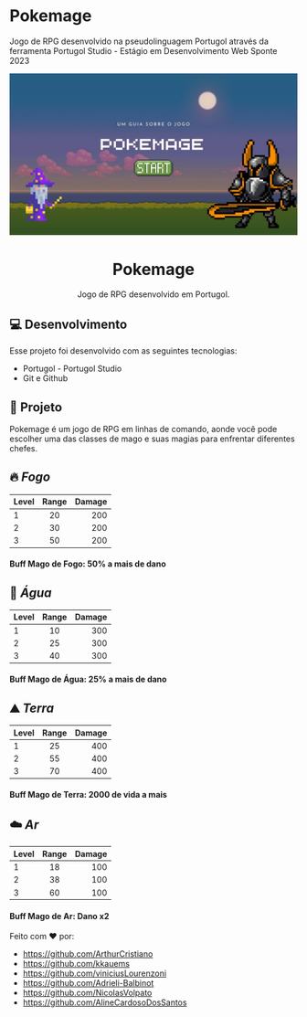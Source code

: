 # Pokemage
Jogo de RPG desenvolvido na pseudolinguagem Portugol através da ferramenta Portugol Studio - Estágio em Desenvolvimento Web Sponte 2023

<img src="Capa_apresentacao.jpg">

<h1 align="center"> Pokemage </h1>

<p align="center">
Jogo de RPG desenvolvido em Portugol.
</p>

## :computer: Desenvolvimento

Esse projeto foi desenvolvido com as seguintes tecnologias:

- Portugol - Portugol Studio
- Git e Github

## :file_folder: Projeto

Pokemage é um jogo de RPG em linhas de comando, aonde você pode escolher uma das classes de mago e suas magias para enfrentar diferentes chefes.

## :fire: *Fogo* 

|  Level   |     Range     |  Damage |
|----------|:-------------:|--------:|
|    1     |       20      |   200   |
|    2     |       30      |   200   |
|    3     |       50      |   200   |

#### Buff Mago de Fogo: 50% a mais de dano

## :ocean: *Água*

|  Level   |     Range     |  Damage |
|----------|:-------------:|--------:|
|    1     |       10      |   300   |
|    2     |       25      |   300   |
|    3     |       40      |   300   |

#### Buff Mago de Água: 25% a mais de dano

## :mountain: *Terra*

|  Level   |     Range     |  Damage |
|----------|:-------------:|--------:|
|    1     |       25      |   400   |
|    2     |       55      |   400   |
|    3     |       70      |   400   |

#### Buff Mago de Terra: 2000 de vida a mais

## :cloud: *Ar*

|  Level   |     Range     |  Damage |
|----------|:-------------:|--------:|
|    1     |       18      |   100   |
|    2     |       38      |   100   |
|    3     |       60      |   100   |

#### Buff Mago de Ar: Dano x2


Feito com ♥ por:
- https://github.com/ArthurCristiano
- https://github.com/kkauems
- https://github.com/viniciusLourenzoni
- https://github.com/Adrieli-Balbinot
- https://github.com/NicolasVolpato
- https://github.com/AlineCardosoDosSantos
